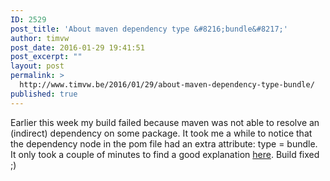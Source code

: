 ```yaml
---
ID: 2529
post_title: 'About maven dependency type &#8216;bundle&#8217;'
author: timvw
post_date: 2016-01-29 19:41:51
post_excerpt: ""
layout: post
permalink: >
  http://www.timvw.be/2016/01/29/about-maven-dependency-type-bundle/
published: true
---
```

<p>Earlier this week my build failed because maven was not able to resolve an (indirect) dependency on some package. It took me a while to notice that the dependency node in the pom file had an extra attribute: type = bundle. It only took a couple of minutes to find a good explanation <a href="http://stackoverflow.com/questions/14913615/osgi-bundle-vs-jar-dependency">here</a>. Build fixed ;)</p>
